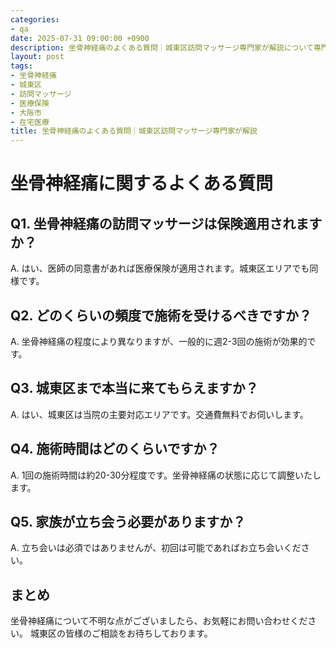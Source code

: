 ```yaml
---
categories:
- qa
date: 2025-07-31 09:00:00 +0900
description: 坐骨神経痛のよくある質問｜城東区訪問マッサージ専門家が解説について専門家が解説。坐骨神経痛でお困りの城東区の方へ、医療保険適用の訪問マッサージで症状改善をサポートします。
layout: post
tags:
- 坐骨神経痛
- 城東区
- 訪問マッサージ
- 医療保険
- 大阪市
- 在宅医療
title: 坐骨神経痛のよくある質問｜城東区訪問マッサージ専門家が解説
---
```



# 坐骨神経痛に関するよくある質問

## Q1. 坐骨神経痛の訪問マッサージは保険適用されますか？
A. はい、医師の同意書があれば医療保険が適用されます。城東区エリアでも同様です。

## Q2. どのくらいの頻度で施術を受けるべきですか？
A. 坐骨神経痛の程度により異なりますが、一般的に週2-3回の施術が効果的です。

## Q3. 城東区まで本当に来てもらえますか？
A. はい、城東区は当院の主要対応エリアです。交通費無料でお伺いします。

## Q4. 施術時間はどのくらいですか？
A. 1回の施術時間は約20-30分程度です。坐骨神経痛の状態に応じて調整いたします。

## Q5. 家族が立ち会う必要がありますか？
A. 立ち会いは必須ではありませんが、初回は可能であればお立ち会いください。

## まとめ
坐骨神経痛について不明な点がございましたら、お気軽にお問い合わせください。
城東区の皆様のご相談をお待ちしております。

